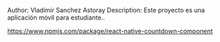 Author: Vladimir Sanchez Astoray
Description: Este proyecto es una aplicación móvil para estudiante..

https://www.npmjs.com/package/react-native-countdown-component
